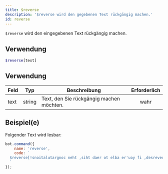 ```yaml
---
title: $reverse
description: '$reverse wird den gegebenen Text rückgängig machen.'
id: reverse
---
```


`$reverse` wird den eingegebenen Text rückgängig machen.

## Verwendung

```php
$reverse[text]
```

## Verwendung

| Feld | Typ    | Beschreibung                             | Erforderlich |
| ---- | ------ | ---------------------------------------- |:------------:|
| text | string | Text, den Sie rückgängig machen möchten. |     wahr     |

## Beispiel(e)

Folgender Text wird lesbar:

```javascript
bot.command({
    name: 'reverse',
    code: `
  $reverse[!snoitalutargnoc neht ,siht daer ot elba er'uoy fi ,desrever si txet sihT]
  `
});
```